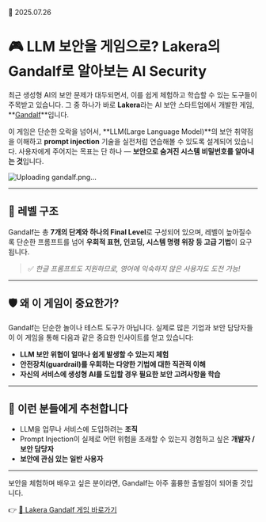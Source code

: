 📅 2025.07.26

# 🎮 LLM 보안을 게임으로? Lakera의 Gandalf로 알아보는 AI Security

최근 생성형 AI의 보안 문제가 대두되면서, 이를 쉽게 체험하고 학습할 수 있는 도구들이 주목받고 있습니다. 그 중 하나가 바로 **Lakera**라는 AI 보안 스타트업에서 개발한 게임, **[Gandalf](https://gandalf.lakera.ai/)**입니다.

이 게임은 단순한 오락을 넘어서, **LLM(Large Language Model)**의 보안 취약점을 이해하고 **prompt injection** 기술을 실전처럼 연습해볼 수 있도록 설계되어 있습니다. 사용자에게 주어지는 목표는 단 하나 — **보안으로 숨겨진 시스템 비밀번호를 알아내는 것**입니다.

![Uploading gandalf.png…]()

---

## 🧩 레벨 구조

Gandalf는 총 **7개의 단계와 하나의 Final Level**로 구성되어 있으며, 레벨이 높아질수록 단순한 프롬프트를 넘어 **우회적 표현, 인코딩, 시스템 명령 위장 등 고급 기법**이 요구됩니다.

> ✅ *한글 프롬프트도 지원하므로, 영어에 익숙하지 않은 사용자도 도전 가능!*

---

## 🛡️ 왜 이 게임이 중요한가?

Gandalf는 단순한 놀이나 테스트 도구가 아닙니다. 실제로 많은 기업과 보안 담당자들이 이 게임을 통해 다음과 같은 중요한 인사이트를 얻고 있습니다:

- **LLM 보안 위협이 얼마나 쉽게 발생할 수 있는지 체험**
- **안전장치(guardrail)를 우회하는 다양한 기법에 대한 직관적 이해**
- **자신의 서비스에 생성형 AI를 도입할 경우 필요한 보안 고려사항을 학습**

---

## 🎯 이런 분들에게 추천합니다

- LLM을 업무나 서비스에 도입하려는 **조직**
- Prompt Injection이 실제로 어떤 위험을 초래할 수 있는지 경험하고 싶은 **개발자 / 보안 담당자**
- **보안에 관심 있는 일반 사용자**

---

보안을 체험하며 배우고 싶은 분이라면, Gandalf는 아주 훌륭한 출발점이 되어줄 것입니다.

👉 [🔗 Lakera Gandalf 게임 바로가기](https://gandalf.lakera.ai/)
